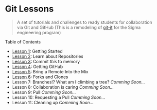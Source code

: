 # Git Lessons

>A set of tutorials and challenges to ready students for collaboration via Git and GitHub (This is a remodeling of [git-it](https://github.com/jlord/git-it-electron) for the Sigma engineering program)

Table of Contents

* [Lesson 1](1_install_git.md): Getting Started
* [Lesson 2](2_Learn_about_repositories.md): Learn about Repositories
* [Lesson 3](3_commiting.md): Commit *this* to memory
* [Lesson 4](4_github.md): Getting GitHub
* [Lesson 5](5_remotes.md): Bring a Remote Into the Mix
* [Lesson 6](6_forks_and_clones.md): Forks and Clones
* Lesson 7: Branches!? What am I climbing a tree? *Comming Soon...*
* Lesson 8: Collaboration is caring *Comming Soon...*
* Lesson 9: Pull *Comming Soon...*
* Lesson 10: Requesting a Pull *Comming Soon...*
* Lesson 11: Cleaning up *Comming Soon...*
